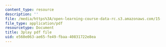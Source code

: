 ```yaml
---
content_type: resource
description: ''
file: /media/https%3A/open-learning-course-data-rc.s3.amazonaws.com/15-071-the-analytics-edge-spring-2017/e560e063ae65fe49fbaa40831722e8ea_12KzzzmaYrw.pdf
file_type: application/pdf
resourcetype: Document
title: 3play pdf file
uid: e560e063-ae65-fe49-fbaa-40831722e8ea
---
```

